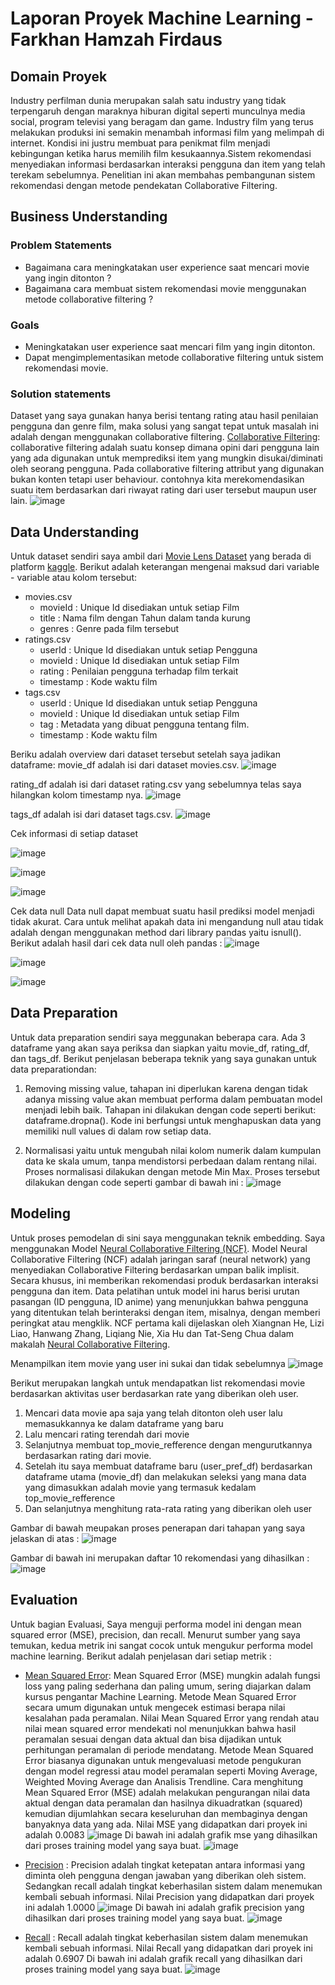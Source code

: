 # Laporan Proyek Machine Learning - Farkhan Hamzah Firdaus

## Domain Proyek
Industry perfilman dunia merupakan salah satu industry yang tidak terpengaruh dengan maraknya hiburan digital seperti munculnya media social, program televisi yang beragam dan game. Industry film yang terus melakukan produksi ini semakin menambah informasi film yang melimpah di internet. Kondisi ini justru membuat para penikmat film menjadi kebingungan ketika harus  memilih film kesukaannya.Sistem rekomendasi menyediakan  informasi berdasarkan interaksi pengguna dan item yang telah terekam sebelumnya. Penelitian ini akan membahas pembangunan sistem rekomendasi dengan metode pendekatan Collaborative Filtering.


## Business Understanding
### Problem Statements
* Bagaimana cara meningkatakan user experience saat mencari movie yang ingin ditonton ?
* Bagaimana cara membuat sistem rekomendasi movie menggunakan metode collaborative filtering ?

### Goals
* Meningkatakan user experience saat mencari film yang ingin ditonton.
* Dapat mengimplementasikan metode collaborative filtering untuk sistem rekomendasi movie.

### Solution statements
Dataset yang saya gunakan hanya berisi tentang rating atau hasil penilaian pengguna dan genre film, maka solusi yang sangat tepat untuk masalah ini adalah dengan menggunakan collaborative filtering.
[Collaborative Filtering](https://medium.com/@ranggaantok/bagaimana-sistem-rekomendasi-berkerja-e749dac64816): collaborative filtering adalah suatu konsep dimana opini dari pengguna lain yang ada digunakan untuk memprediksi item yang mungkin disukai/diminati oleh seorang pengguna.
Pada collaborative filtering attribut yang digunakan bukan konten tetapi user behaviour. contohnya kita merekomendasikan suatu item berdasarkan dari riwayat rating dari user tersebut maupun user lain.
![image](https://miro.medium.com/max/335/1*O6ON-kQ34pMCYOHSr7ZebQ.png)



## Data Understanding
Untuk dataset sendiri saya ambil dari [Movie Lens Dataset](https://www.kaggle.com/aigamer/movie-lens-dataset) yang berada di platform [kaggle](https://www.kaggle.com/). Berikut adalah keterangan mengenai maksud dari variable - variable atau kolom tersebut:

* movies.csv
    * movieId : Unique Id disediakan untuk setiap Film
    * title : Nama film dengan Tahun dalam tanda kurung
    * genres : Genre pada film tersebut
* ratings.csv
    * userId : Unique Id disediakan untuk setiap Pengguna
    * movieId : Unique Id disediakan untuk setiap Film
    * rating : Penilaian pengguna terhadap film terkait
    * timestamp : Kode waktu film
* tags.csv
    * userId : Unique Id disediakan untuk setiap Pengguna
    * movieId : Unique Id disediakan untuk setiap Film
    * tag : Metadata yang dibuat pengguna tentang film. 
    * timestamp : Kode waktu film

Beriku adalah overview dari dataset tersebut setelah saya jadikan dataframe:
movie_df adalah isi dari dataset movies.csv.
![image](https://raw.githubusercontent.com/farkhan777/Proyek-Pertama-Kirim-Submission-dan-Review/main/movie_df.png?token=ANXJTPI7O3CQVIUWOT6GRFDBRTXRE)

rating_df adalah isi dari dataset rating.csv yang sebelumnya telas saya hilangkan kolom timestamp nya.
![image](https://raw.githubusercontent.com/farkhan777/Proyek-Pertama-Kirim-Submission-dan-Review/main/rating_df.png?token=ANXJTPLCGYYWZU2H77KJKM3BRTXRK)

tags_df adalah isi dari dataset tags.csv.
![image](https://raw.githubusercontent.com/farkhan777/Proyek-Pertama-Kirim-Submission-dan-Review/main/tags_df.png?token=ANXJTPOT5PNFYFEYR7BS7P3BRTXRO)

Cek informasi di setiap dataset

![image](https://raw.githubusercontent.com/farkhan777/Proyek-Pertama-Kirim-Submission-dan-Review/main/movie_df_info.png?token=ANXJTPJCC7UK3POHPX4WGX3BSSJQE)

![image](https://raw.githubusercontent.com/farkhan777/Proyek-Pertama-Kirim-Submission-dan-Review/main/rating_df_info.png?token=ANXJTPOSQFCOWYVHOOC2SWTBSSJQI)

![image](https://raw.githubusercontent.com/farkhan777/Proyek-Pertama-Kirim-Submission-dan-Review/main/tags_df_info.png?token=ANXJTPI4L4T7OEGWLF4XWJTBSSJQO)



Cek data null Data null dapat membuat suatu hasil prediksi model menjadi tidak akurat. Cara untuk melihat apakah data ini mengandung null atau tidak adalah dengan menggunakan method dari library pandas yaitu isnull(). Berikut adalah hasil dari cek data null oleh pandas : 
![image](https://raw.githubusercontent.com/farkhan777/Proyek-Pertama-Kirim-Submission-dan-Review/main/isnullMovie.png?token=ANXJTPMRIYSNG2VGBRGC7UDBSM6UU)

![image](https://raw.githubusercontent.com/farkhan777/Proyek-Pertama-Kirim-Submission-dan-Review/main/isnullRating.png?token=ANXJTPPGKL5J7ZTGG5DB3ULBSM6VK)

![image](https://raw.githubusercontent.com/farkhan777/Proyek-Pertama-Kirim-Submission-dan-Review/main/isnullTag.png?token=ANXJTPKLZPAYWEBDWF7QIFTBSM6VO)

## Data Preparation
Untuk data preparation sendiri saya meggunakan beberapa cara. Ada 3 dataframe yang akan saya periksa dan siapkan yaitu movie_df, rating_df, dan tags_df. Berikut penjelasan beberapa teknik yang saya gunakan untuk data preparationdan:

1. Removing missing value, tahapan ini diperlukan karena dengan tidak adanya missing value akan membuat performa dalam pembuatan model menjadi lebih baik. Tahapan ini dilakukan dengan code seperti berikut: dataframe.dropna(). Kode ini berfungsi untuk menghapuskan data yang memiliki null values di dalam row setiap data.

2. Normalisasi yaitu untuk mengubah nilai kolom numerik dalam kumpulan data ke skala umum, tanpa mendistorsi perbedaan dalam rentang nilai. Proses normalisasi dilakukan dengan metode Min Max. Proses tersebut dilakukan dengan code seperti gambar di bawah ini : ![image](https://raw.githubusercontent.com/farkhan777/Proyek-Pertama-Kirim-Submission-dan-Review/main/normalisasiRating.png?token=ANXJTPIEDZUKKPR3UMVCI63BSM63O)


## Modeling
Untuk proses pemodelan di sini saya menggunakan teknik embedding. Saya menggunakan Model [Neural Collaborative Filtering (NCF)](https://towardsdatascience.com/paper-review-neural-collaborative-filtering-explanation-implementation-ea3e031b7f96). Model Neural Collaborative Filtering (NCF) adalah jaringan saraf (neural network) yang menyediakan Collaborative Filtering berdasarkan umpan balik implisit. Secara khusus, ini memberikan rekomendasi produk berdasarkan interaksi pengguna dan item. Data pelatihan untuk model ini harus berisi urutan pasangan (ID pengguna, ID anime) yang menunjukkan bahwa pengguna yang ditentukan telah berinteraksi dengan item, misalnya, dengan memberi peringkat atau mengklik. NCF pertama kali dijelaskan oleh Xiangnan He, Lizi Liao, Hanwang Zhang, Liqiang Nie, Xia Hu dan Tat-Seng Chua dalam makalah [Neural Collaborative Filtering](https://arxiv.org/abs/1708.05031).

Menampilkan item movie yang user ini sukai dan tidak sebelumnya
![image](https://raw.githubusercontent.com/farkhan777/Proyek-Pertama-Kirim-Submission-dan-Review/main/ygdisukaipenggunaSebelum.png?token=ANXJTPIHL22OAL33GHWU6STBSM6F2)

Berikut merupakan langkah untuk mendapatkan list rekomendasi movie berdasarkan aktivitas user berdasarkan rate yang diberikan oleh user.

1. Mencari data movie apa saja yang telah ditonton oleh user lalu memasukkannya ke dalam dataframe yang baru
2. Lalu mencari rating terendah dari movie
3. Selanjutnya membuat top_movie_refference dengan mengurutkannya berdasarkan rating dari movie.
4. Setelah itu saya membuat dataframe baru (user_pref_df) berdasarkan dataframe utama (movie_df) dan melakukan seleksi yang mana data yang dimasukkan adalah movie yang termasuk kedalam top_movie_refference
5. Dan selanjutnya menghitung rata-rata rating yang diberikan oleh user

Gambar di bawah meupakan proses penerapan dari tahapan yang saya jelaskan di atas :
![image](https://raw.githubusercontent.com/farkhan777/Proyek-Pertama-Kirim-Submission-dan-Review/main/getUserMoviePreference.png?token=ANXJTPJSYPCC73TN5OKRV4DBSM7AU)


Gambar di bawah ini merupakan daftar 10 rekomendasi yang dihasilkan :
![image](https://raw.githubusercontent.com/farkhan777/Proyek-Pertama-Kirim-Submission-dan-Review/main/result.png?token=ANXJTPPCZ3JXL7HRSLGFUETBSM6PO)

## Evaluation
Untuk bagian Evaluasi, Saya menguji performa model ini dengan mean squared error (MSE), precision, dan recall. Menurut sumber yang saya temukan, kedua metrik ini sangat cocok untuk mengukur performa model machine learning. Berikut adalah penjelasan dari setiap metrik :

* [Mean Squared Error](https://www.khoiri.com/2020/12/pengertian-dan-cara-menghitung-mean-squared-error-mse.html): Mean Squared Error (MSE) mungkin adalah fungsi loss yang paling sederhana dan paling umum, sering diajarkan dalam kursus pengantar Machine Learning. Metode Mean Squared Error secara umum digunakan untuk mengecek estimasi berapa nilai kesalahan pada peramalan. Nilai Mean Squared Error yang rendah atau nilai mean squared error mendekati nol menunjukkan bahwa hasil peramalan sesuai dengan data aktual dan bisa dijadikan untuk perhitungan peramalan di periode mendatang. Metode Mean Squared Error biasanya digunakan untuk mengevaluasi metode pengukuran dengan model regressi atau model peramalan seperti Moving Average, Weighted Moving Average dan Analisis Trendline. Cara menghitung Mean Squared Error (MSE) adalah melakukan pengurangan nilai data aktual dengan data peramalan dan hasilnya dikuadratkan (squared) kemudian dijumlahkan secara keseluruhan dan membaginya dengan banyaknya data yang ada. Nilai MSE yang didapatkan dari proyek ini adalah 0.0083
![image](https://raw.githubusercontent.com/farkhan777/Proyek-Pertama-Kirim-Submission-dan-Review/main/mse.png?token=ANXJTPLZDXNFX3JY5W5FX53BSM7GM)
Di bawah ini adalah grafik mse yang dihasilkan dari proses training model yang saya buat.
![image](https://raw.githubusercontent.com/farkhan777/Proyek-Pertama-Kirim-Submission-dan-Review/main/MSE111.png?token=ANXJTPKLIKSF57F5NHUJ7JLBSM7GQ)

* [Precision](https://dataq.wordpress.com/2013/06/16/perbedaan-precision-recall-accuracy/) : Precision adalah tingkat ketepatan antara informasi yang diminta oleh pengguna dengan jawaban yang diberikan oleh sistem. Sedangkan recall adalah tingkat keberhasilan sistem dalam menemukan kembali sebuah informasi. Nilai Precision yang didapatkan dari proyek ini adalah 1.0000 ![image](https://www.mydatamodels.com/wp-content/uploads/2020/10/5.-Precision-formula.png)
Di bawah ini adalah grafik precision yang dihasilkan dari proses training model yang saya buat.
![image](https://raw.githubusercontent.com/farkhan777/Proyek-Pertama-Kirim-Submission-dan-Review/main/Precision111.png?token=ANXJTPOQRZGLHL2DSWVNWKLBSM7LO)

* [Recall](https://dataq.wordpress.com/2013/06/16/perbedaan-precision-recall-accuracy/) : Recall adalah tingkat keberhasilan sistem dalam menemukan kembali sebuah informasi. Nilai Recall yang didapatkan dari proyek ini adalah 0.6907
Di bawah ini adalah grafik recall yang dihasilkan dari proses training model yang saya buat.
![image](https://raw.githubusercontent.com/farkhan777/Proyek-Pertama-Kirim-Submission-dan-Review/main/Recall111.png?token=ANXJTPL4VA4WEH3BPWVSALLBSM7LS)

